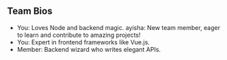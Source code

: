 ## Team Bios

- You: Loves Node and backend magic.
ayisha: New team member, eager to learn and contribute to amazing projects!
- You: Expert in frontend frameworks like Vue.js.
- Member: Backend wizard who writes elegant APIs.
